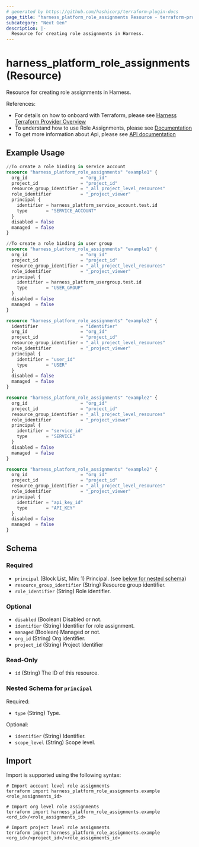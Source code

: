 ```yaml
---
# generated by https://github.com/hashicorp/terraform-plugin-docs
page_title: "harness_platform_role_assignments Resource - terraform-provider-harness"
subcategory: "Next Gen"
description: |-
  Resource for creating role assignments in Harness.
---
```


# harness_platform_role_assignments (Resource)

Resource for creating role assignments in Harness.

References:
- For details on how to onboard with Terraform, please see [Harness Terraform Provider Overview](https://developer.harness.io/docs/platform/terraform/harness-terraform-provider-overview/)
- To understand how to use Role Assignments, please see [Documentation](https://developer.harness.io/docs/platform/Role-Based-Access-Control/rbac-in-harness#role-assignment)
- To get more information about Api, please see [API documentation](https://apidocs.harness.io/tag/Role-Assignments)
## Example Usage

```terraform
//To create a role binding in service account
resource "harness_platform_role_assignments" "example1" {
  org_id                    = "org_id"
  project_id                = "project_id"
  resource_group_identifier = "_all_project_level_resources"
  role_identifier           = "_project_viewer"
  principal {
    identifier = harness_platform_service_account.test.id
    type       = "SERVICE_ACCOUNT"
  }
  disabled = false
  managed  = false
}

//To create a role binding in user group 
resource "harness_platform_role_assignments" "example1" {
  org_id                    = "org_id"
  project_id                = "project_id"
  resource_group_identifier = "_all_project_level_resources"
  role_identifier           = "_project_viewer"
  principal {
    identifier = harness_platform_usergroup.test.id
    type       = "USER_GROUP"
  }
  disabled = false
  managed  = false
}

resource "harness_platform_role_assignments" "example2" {
  identifier                = "identifier"
  org_id                    = "org_id"
  project_id                = "project_id"
  resource_group_identifier = "_all_project_level_resources"
  role_identifier           = "_project_viewer"
  principal {
    identifier = "user_id"
    type       = "USER"
  }
  disabled = false
  managed  = false
}

resource "harness_platform_role_assignments" "example2" {
  org_id                    = "org_id"
  project_id                = "project_id"
  resource_group_identifier = "_all_project_level_resources"
  role_identifier           = "_project_viewer"
  principal {
    identifier = "service_id"
    type       = "SERVICE"
  }
  disabled = false
  managed  = false
}

resource "harness_platform_role_assignments" "example2" {
  org_id                    = "org_id"
  project_id                = "project_id"
  resource_group_identifier = "_all_project_level_resources"
  role_identifier           = "_project_viewer"
  principal {
    identifier = "api_key_id"
    type       = "API_KEY"
  }
  disabled = false
  managed  = false
}
```

<!-- schema generated by tfplugindocs -->
## Schema

### Required

- `principal` (Block List, Min: 1) Principal. (see [below for nested schema](#nestedblock--principal))
- `resource_group_identifier` (String) Resource group identifier.
- `role_identifier` (String) Role identifier.

### Optional

- `disabled` (Boolean) Disabled or not.
- `identifier` (String) Identifier for role assignment.
- `managed` (Boolean) Managed or not.
- `org_id` (String) Org identifier.
- `project_id` (String) Project Identifier

### Read-Only

- `id` (String) The ID of this resource.

<a id="nestedblock--principal"></a>
### Nested Schema for `principal`

Required:

- `type` (String) Type.

Optional:

- `identifier` (String) Identifier.
- `scope_level` (String) Scope level.

## Import

Import is supported using the following syntax:

```shell
# Import account level role assignments
terraform import harness_platform_role_assignments.example <role_assignments_id>

# Import org level role assignments
terraform import harness_platform_role_assignments.example <ord_id>/<role_assignments_id>

# Import project level role assignments
terraform import harness_platform_role_assignments.example <org_id>/<project_id>/<role_assignments_id>
```

